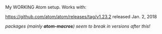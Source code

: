 My WORKING Atom setup. Works with:

https://github.com/atom/atom/releases/tag/v1.23.2 released Jan. 2, 2018

*packages (mainly **atom-macros**) seem to break in versions after this!*